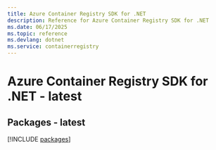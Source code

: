 ```yaml
---
title: Azure Container Registry SDK for .NET
description: Reference for Azure Container Registry SDK for .NET
ms.date: 06/17/2025
ms.topic: reference
ms.devlang: dotnet
ms.service: containerregistry
---
```

# Azure Container Registry SDK for .NET - latest
## Packages - latest
[!INCLUDE [packages](container-registry-index.md)]